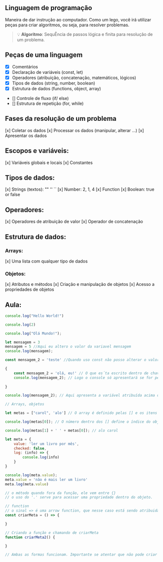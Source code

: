 ## Linguagem de programação

Maneira de dar instrução ao computador.
Como um lego, você irá utilizar peças para criar algoritmos, ou seja, para resolver problemas.

> 💡 **Algoritmo**: SequÊncia de passos lógica e finita para resolução de um problema.

## Peças de uma linguagem

- [x] Comentários
- [x] Declaração de variáveis (const, let)
- [x] Operadores (atribuição, concatenação, matemáticos, lógicos)
- [x] Tipos de dados (string, number, boolean)
- [x] Estrutura de dados (functions, object, array)
- [] Controle de fluxo (if/ else)
- [] Estrutura de repetição (for, while)

## Fases da resolução de um problema

[x] Coletar os dados
[x] Processar os dados (manipular, alterar ...)
[x] Apresentar os dados

## Escopos e variáveis:

[x] Variáveis globais e locais
[x] Constantes

## Tipos de dados:

[x] Strings (textos): ""  ''  ``
[x] Number: 2, 1, 4
[x] Function
[x] Boolean: true or false

## Operadores:

[x] Operadores de atribuição de valor
[x] Operador de concatenação

## Estrutura de dados:

### Arrays:

[x] Uma lista com qualquer tipo de dados

### Objetos:

[x] Atributos e métodos
[x] Criação e manipulação de objetos
[x] Acesso a propriedades de objetos

## Aula:

``` js
console.log("Hello World!")

console.log(2)

console.log("Olá Mundo!");

let mensagem = 3
mensagem = 5 //Aqui eu altero o valor da variavel mensagem
console.log(mensagem);

const mensagem_2 = 'teste' //Quando uso const não posso alterar o valor da variável.

{
    const mensagem_2 = 'olá, eu!' // O que es´ta escrito dentro de chaves é considerado local, enquanto o que está fora é considerado global.
    console.log(mensagem_2); // Logo o console só apresentará se for pedido dentro das chaves.
    
}

console.log(mensagem_2); // Aqui apresenta a variável atribuída acima das chaves.

// Arrays, objetos

let metas = ["carol", 'alo'] // O array é definido pelas [] e os itens dentro são as atribuições de valor

console.log(metas[0]); // O número dentro dos [] define o índice do objeto que está sendo chamado. O índice sempre inicia em 0

console.log(metas[1] + ' ' + metas[0]); // alo carol

let meta = {
    value: 'ler um livro por mês',
    checked: false,
    log: (info) => {
        console.log(info)
    }
}

console.log(meta.value);
meta.value = 'não é mais ler um livro'
meta.log(meta.value)

// o método quando fora da função, ele vem entre {}
// o uso do '.' serve para acessar uma propriedade dentro do objeto.

// function
// o sinal => é uma arrow function, que nesse caso está sendo atribuida a constante criarMeta.
const criarMeta = () => {

}

// Criando a função e chamando de criarMeta
function criarMeta2() {

}

// Ambas as formas funcionam. Importante se atentar que não pode criar duas vezes a mesma função. Devem ter nomes diferentes.




```